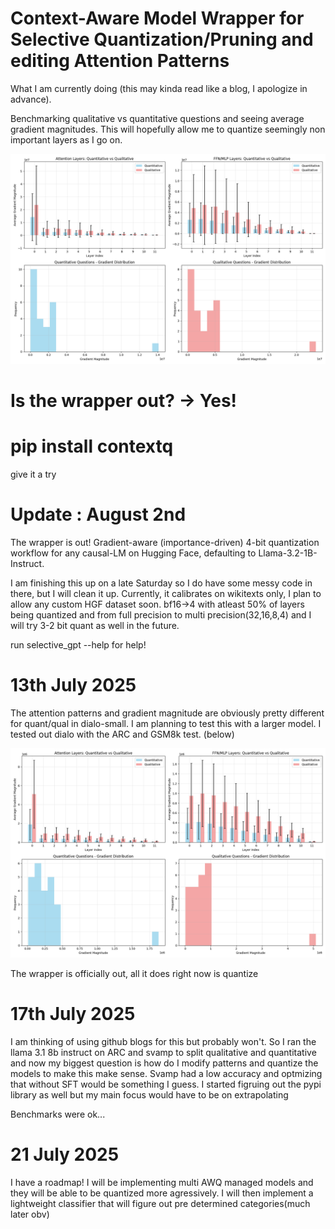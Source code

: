 # Context-Aware Model Wrapper for Selective Quantization/Pruning and editing Attention Patterns

What I am currently doing (this may kinda read like a blog, I apologize in advance).

Benchmarking qualitative vs quantitative questions and seeing average gradient magnitudes.
This will hopefully allow me to quantize seemingly non important layers as I go on.

![fig1](https://github.com/AyanJhunjhunwala/ContextQ/blob/main/Figure_1.png "Initial Finding")

# Is the wrapper out? -> Yes!
# pip install contextq
give it a try
# Update : August 2nd
The wrapper is out!
Gradient-aware (importance-driven) 4-bit quantization workflow for any causal-LM on Hugging Face, defaulting to Llama-3.2-1B-Instruct.

I am finishing this up on a late Saturday so I do have some messy code in there, but I will clean it up.
Currently, it calibrates on wikitexts only, I plan to allow any custom HGF dataset soon. bf16->4 with atleast 50% of layers being quantized and from full precision to multi precision(32,16,8,4) and I will try 3-2 bit quant as well in the future.

run selective_gpt --help for help!


# 13th July 2025

The attention patterns and gradient magnitude are obviously pretty different for quant/qual in dialo-small. I am planning to test this with a larger model. I tested out dialo with the ARC and GSM8k test. (below)

![fig2](https://github.com/AyanJhunjhunwala/ContextQ/blob/main/Figure_2.png)


The wrapper is officially out, all it does right now is quantize 
# 17th July 2025

I am thinking of using github blogs for this but probably won't. So I ran the llama 3.1 8b instruct on ARC and svamp to split qualitative and quantitative and now my biggest question is how do I modify patterns and quantize the models to make this make sense. Svamp had a low accuracy and optmizing that without SFT would be something I guess. I started figruing out the pypi library as well but my main focus would have to be on extrapolating 

Benchmarks were ok...

# 21 July 2025

I have a roadmap! I will be implementing multi AWQ managed models and they will be able to be quantized more agressively. I will then implement a lightweight classifier that will figure out pre determined categories(much later obv)
